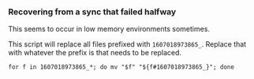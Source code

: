 ### Recovering from a sync that failed halfway
This seems to occur in low memory environments sometimes.

This script will replace all files prefixed with `1607018973865_`. Replace that with whatever the prefix is that needs to be replaced.
```
for f in 1607018973865_*; do mv "$f" "${f#1607018973865_}"; done
```